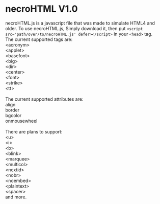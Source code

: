 # necroHTML V1.0
necroHTML.js is a javascript file that was made to simulate HTML4 and older.
To use necroHTML.js, Simply download it, then put `<script src='path/over/to/necroHTML.js' defer></script>` in your `<head>` tag.<br/>
The current supported tags are:<br/>
&lt;acronym&gt;<br/>
&lt;applet&gt;<br/>
&lt;basefont&gt;<br/>
&lt;big&gt;<br/>
&lt;dir&gt;<br/>
&lt;center&gt;<br/>
&lt;font&gt;<br/>
&lt;strike&gt;<br/>
&lt;tt&gt;<br/>
<br/>
The current supported attributes are:<br/>
align<br/>
border<br/>
bgcolor<br/>
onmousewheel<br/>
<br/>
There are plans to support:<br/>
&lt;u&gt;<br/>
&lt;i&gt;<br/>
&lt;b&gt;<br/>
&lt;blink&gt;<br/>
&lt;marquee&gt;<br/>
&lt;multicol&gt;<br/>
&lt;nextid&gt;<br/>
&lt;nobr&gt;<br/>
&lt;noembed&gt;<br/>
&lt;plaintext&gt;<br/>
&lt;spacer&gt;<br/>
and more.
